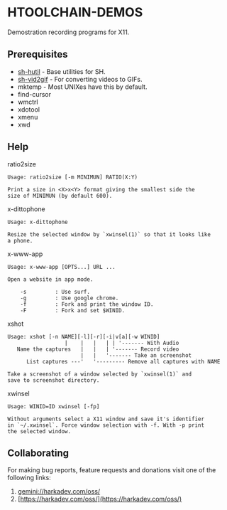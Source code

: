# HTOOLCHAIN-DEMOS

Demostration recording programs for X11.

## Prerequisites

- [sh-hutil](https://github.com/harkaitz/sh-hutil) - Base utilities for SH.
- [sh-vid2gif](https://github.com/harkaitz/sh-vid2gif) - For converting videos to GIFs.
- mktemp - Most UNIXes have this by default.
- find-cursor
- wmctrl
- xdotool
- xmenu
- xwd

## Help

ratio2size

    Usage: ratio2size [-m MINIMUN] RATIO(X:Y)
    
    Print a size in <X>x<Y> format giving the smallest side the
    size of MINIMUN (by default 600).

x-dittophone

    Usage: x-dittophone
    
    Resize the selected window by `xwinsel(1)` so that it looks like
    a phone.

x-www-app

    Usage: x-www-app [OPTS...] URL ...
    
    Open a website in app mode.
    
        -s         : Use surf.
        -g         : Use google chrome.
        -f         : Fork and print the window ID.
        -F         : Fork and set $WINID.

xshot

    Usage: xshot [-n NAME][-l][-r][-i|v[a][-w WINID]
                      |    |   |   | | '------- With Audio
       Name the captures   |   |   | '------- Record video
                           |   |   '------- Take an screenshot
          List captures ---'   '--------- Remove all captures with NAME
    
    Take a screenshot of a window selected by `xwinsel(1)` and
    save to screenshot directory.

xwinsel

    Usage: WINID=ID xwinsel [-fp]
    
    Without arguments select a X11 window and save it's identifier
    in `~/.xwinsel`. Force window selection with -f. With -p print
    the selected window.

## Collaborating

For making bug reports, feature requests and donations visit
one of the following links:

1. [gemini://harkadev.com/oss/](gemini://harkadev.com/oss/)
2. [https://harkadev.com/oss/](https://harkadev.com/oss/)


